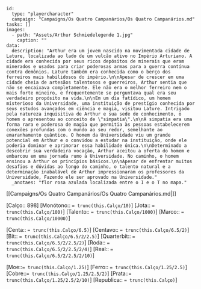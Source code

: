 

```RpgManager4
id: 
  type: "playercharacter"
  campaign: "Campaigns/Os Quatro Campanários/Os Quatro Campanários.md"
tasks: []
images: 
  - path: "Assets/Arthur Schmiedelegende 1.jpg"
    caption: ""
data: 
  description: "Arthur era um jovem nascido na movimentada cidade de Lature, localizada ao lado de um vulcão ativo no Império Arturiano. A cidade era conhecida por seus ricos depósitos de minerais que eram minerados e usados para criar poderosas armas para a guerra contínua contra demônios. Lature também era conhecida como o berço dos ferreiros mais habilidosos do império.\n\nApesar de crescer em uma cidade cheia de artesãos talentosos e guerreiros, Arthur sentia que não se encaixava completamente. Ele não era o melhor ferreiro nem o mais forte mineiro, e frequentemente se perguntava qual era seu verdadeiro propósito na vida.\n\nEm um dia fatídico, um homem misterioso da Universidade, uma instituição de prestígio conhecida por seus estudos avançados em ciência e magia, visitou Lature. Intrigado pela natureza inquisitiva de Arthur e sua sede de conhecimento, o homem o apresentou ao conceito de \"simpatia\".\n\nA simpatia era uma forma rara e poderosa de magia que permitia às pessoas estabelecerem conexões profundas com o mundo ao seu redor, semelhante ao emaranhamento quântico. O homem da Universidade viu um grande potencial em Arthur e o convidou a estudar na instituição, onde ele poderia dominar e aprimorar essa habilidade única.\n\nDeterminado a descobrir sua verdadeira vocação, Arthur aceitou a oferta do homem e embarcou em uma jornada rumo à Universidade. No caminho, o homem ensinou a Arthur os princípios básicos.\n\nApesar de enfrentar muitos desafios e dúvidas ao longo do caminho, o talento natural e a determinação inabalável de Arthur impressionaram os professores da Universidade, Fazendo ele ser aprovado na Universidade."
  _anotaes: "flor rosa azulada localizada entre o I e o T no mapa."
```

[[Campaigns/Os Quatro Campanários/Os Quatro Campanários.md|]]


[Calço:: 898] 
[Monótono:: `= trunc(this.Calço/10)`] 
[Jota:: `= trunc(this.Calço/100)`]
[Talento:: `= trunc(this.Calço/1000)`] 
[Marco:: `= trunc(this.Calço/10000)`]

[Centa:: `= trunc(this.Calço/6.5)`]
[Centavo:: `= trunc(this.Calço/6.5/2)`]
[Bit:: `= trunc(this.Calço/6.5/2/2.5)`]
[Quarterbit:: `= trunc(this.Calço/6.5/2/2.5/2)`]
[Roda:: `= trunc(this.Calço/6.5/2/2.5/2/4)`]
[Real:: `= trunc(this.Calço/6.5/2/2.5/2/10)`]

[Moe::`= trunc(this.Calço/1.25)`]
[Ferro:: `= trunc(this.Calço/1.25/2.5)`]
[Cobre::`= trunc(this.Calço/1.25/2.5/2)`]
[Prata::`= trunc(this.Calço/1.25/2.5/2/10)`]
[Republica:: `= trunc(this.Calço)`]